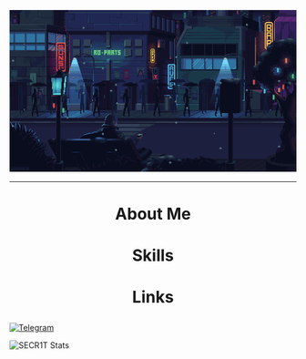 [![Header](assets/242390524-0c7eb6ed-663b-4ce4-bfbd-18239a38ba1b.gif)](https://www.youtube.com/@SECR1TYT)

---

# <p align="center">**About Me**</p>



# <p align="center">**Skills**</p>



# <p align="center">**Links**</p>

[![Telegram](https://img.shields.io/badge/-Telegram-090909?style=for-the-badge&logo=telegram&logoColor=8b00ff)](https://t.me/SECR1T)

![SECR1T Stats](https://github-readme-stats.vercel.app/api?username=SECR1T&show_icons=true&theme=synthwave)
